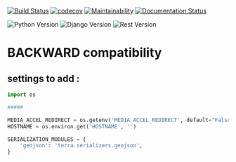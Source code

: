[![Build Status](https://travis-ci.org/Terralego/terralego.backend.terra.svg?branch=master)](https://travis-ci.org/Terralego/terra.backend.terra/)
[![codecov](https://codecov.io/gh/Terralego/terralego.backend.terra/branch/master/graph/badge.svg)](https://codecov.io/gh/Terralego/terralego.backend.terra)
[![Maintainability](https://api.codeclimate.com/v1/badges/74b0d8430ff982633ee7/maintainability)](https://codeclimate.com/github/Terralego/terralego.backend.terra/maintainability)
[![Documentation Status](https://readthedocs.org/projects/terralegobackendterra/badge/?version=latest)](https://terralegobackendterra.readthedocs.io/en/latest/?badge=latest)

![Python Version](https://img.shields.io/badge/python-%3E%3D%203.6-blue.svg)
![Django Version](https://img.shields.io/badge/django-%3E%3D%202.1-blue.svg)
![Rest Version](https://img.shields.io/badge/django--rest--framework-%3E%3D%203.8.0-blue)

# BACKWARD compatibility

## settings to add :

```python
import os

#####

MEDIA_ACCEL_REDIRECT = os.getenv('MEDIA_ACCEL_REDIRECT', default="False") == "True"
HOSTNAME = os.environ.get('HOSTNAME', '')

SERIALIZATION_MODULES = {
    'geojson': 'terra.serializers.geojson',
}
```
